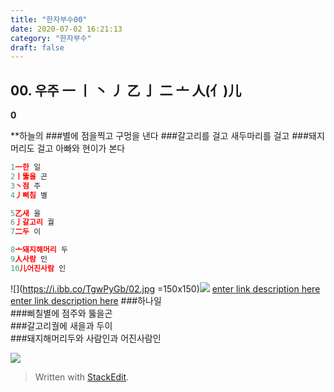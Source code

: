 ```yaml
---
title: "한자부수00"
date: 2020-07-02 16:21:13
category: "한자부수"
draft: false
---
```

## 00. 우주    一 丨 丶 丿 乙 亅 二 亠 人(亻)儿
**0**

**하늘의
###별에 점을찍고 구멍을 낸다
###갈고리를 걸고 새두마리를 걸고
###돼지머리도 걸고 아빠와 현이가 본다
```js
1一한 일
2丨뚫을 곤
3丶점 주
4丿삐침 별

5乙새 을
6亅갈고리 궐
7二두 이

8亠돼지해머리 두
9人사람 인
10儿어진사람 인
```
 ![](https://i.ibb.co/TgwPyGb/02.jpg =150x150)![](https://i.ibb.co/Jpyk80P/01.jpg)
 [enter link description here](https://www.instagram.com/p/CCOSSnTFXoU/?utm_source=ig_web_button_share_sheet)
 [enter link description here](https://www.instagram.com/p/CCOSa2SFXiS/?utm_source=ig_web_copy_link)
###하나일  
###삐칠별에 점주와 뚫을곤  
###갈고리궐에  새을과 두이  
###돼지해머리두와 사람인과 어진사람인

![](https://i.ibb.co/9hKwqM1/2020-06-23-10-09-49.png)


> Written with [StackEdit](https://stackedit.io/).
<!--stackedit_data:
eyJoaXN0b3J5IjpbNTEzNjU2MTIzXX0=
-->